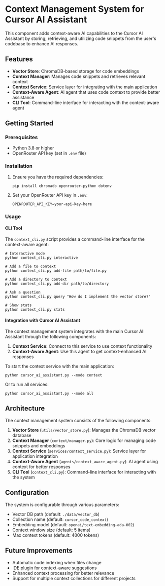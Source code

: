 # Context Management System for Cursor AI Assistant

This component adds context-aware AI capabilities to the Cursor AI Assistant by storing, retrieving, and utilizing code snippets from the user's codebase to enhance AI responses.

## Features

- **Vector Store**: ChromaDB-based storage for code embeddings
- **Context Manager**: Manages code snippets and retrieves relevant context
- **Context Service**: Service layer for integrating with the main application
- **Context-Aware Agent**: AI agent that uses code context to provide better assistance
- **CLI Tool**: Command-line interface for interacting with the context-aware agent

## Getting Started

### Prerequisites

- Python 3.8 or higher
- OpenRouter API key (set in `.env` file)

### Installation

1. Ensure you have the required dependencies:
   ```
   pip install chromadb openrouter-python dotenv
   ```

2. Set your OpenRouter API key in `.env`:
   ```
   OPENROUTER_API_KEY=your-api-key-here
   ```

### Usage

#### CLI Tool

The `context_cli.py` script provides a command-line interface for the context-aware agent:

```
# Interactive mode
python context_cli.py interactive

# Add a file to context
python context_cli.py add-file path/to/file.py

# Add a directory to context
python context_cli.py add-dir path/to/directory

# Ask a question
python context_cli.py query "How do I implement the vector store?"

# Show stats
python context_cli.py stats
```

#### Integration with Cursor AI Assistant

The context management system integrates with the main Cursor AI Assistant through the following components:

1. **Context Service**: Connect to this service to use context functionality
2. **Context-Aware Agent**: Use this agent to get context-enhanced AI responses

To start the context service with the main application:

```
python cursor_ai_assistant.py --mode context
```

Or to run all services:

```
python cursor_ai_assistant.py --mode all
```

## Architecture

The context management system consists of the following components:

1. **Vector Store** (`utils/vector_store.py`): Manages the ChromaDB vector database
2. **Context Manager** (`context/manager.py`): Core logic for managing code snippets and embeddings
3. **Context Service** (`services/context_service.py`): Service layer for application integration
4. **Context-Aware Agent** (`agents/context_aware_agent.py`): AI agent using context for better responses
5. **CLI Tool** (`context_cli.py`): Command-line interface for interacting with the system

## Configuration

The system is configurable through various parameters:

- Vector DB path (default: `./data/vector_db`)
- Collection name (default: `cursor_code_context`)
- Embedding model (default: `openai/text-embedding-ada-002`)
- Context window size (default: 5 items)
- Max context tokens (default: 4000 tokens)

## Future Improvements

- Automatic code indexing when files change
- IDE plugin for context-aware suggestions
- Enhanced context processing for better relevance
- Support for multiple context collections for different projects 